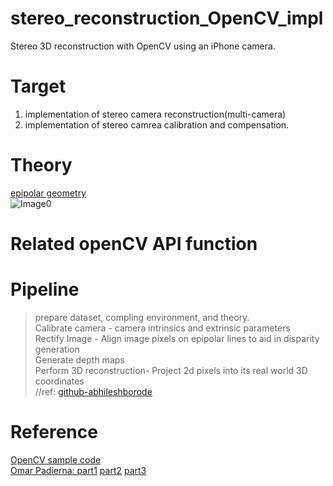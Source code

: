 # stereo_reconstruction_OpenCV_impl #
Stereo 3D reconstruction with OpenCV using an iPhone camera.                <br>

# Target #
1. implementation of stereo camera reconstruction(multi-camera)
2. implementation of stereo camrea calibration and compensation.

# Theory #
[epipolar geometry](https://en.wikipedia.org/wiki/Epipolar_geometry)
<br>![Image0](https://pic.pimg.tw/silverwind1982/1472199756-4228555464_n.png)

# Related openCV API function #

# Pipeline # 
> prepare dataset, compling environment, and theory.
<br> Calibrate camera - camera intrinsics and extrinsic parameters
<br> Rectify Image - Align image pixels on epipolar lines to aid in disparity generation
<br> Generate depth maps
<br> Perform 3D reconstruction- Project 2d pixels into its real world 3D coordinates
<br> //ref: [github-abhileshborode](https://github.com/abhileshborode/Stereo-depth-reconstruction)

# Reference #
[OpenCV sample code](https://docs.opencv.org/master/dd/d53/tutorial_py_depthmap.html)
<br>
[Omar Padierna: ](https://medium.com/@omar.ps16)
[part1](https://becominghuman.ai/stereo-3d-reconstruction-with-opencv-using-an-iphone-camera-part-i-c013907d1ab5)
[part2](https://medium.com/@omar.ps16/stereo-3d-reconstruction-with-opencv-using-an-iphone-camera-part-ii-77754b58bfe0)
[part3](https://medium.com/@omar.ps16/stereo-3d-reconstruction-with-opencv-using-an-iphone-camera-part-iii-95460d3eddf0)
